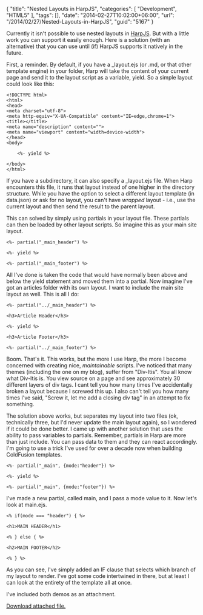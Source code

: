 {
	"title": "Nested Layouts in HarpJS",
	"categories": [
		"Development",
		"HTML5"
	],
	"tags": [],
	"date": "2014-02-27T10:02:00+06:00",
	"url": "/2014/02/27/Nested-Layouts-in-HarpJS",
	"guid": "5167"
}

<p>
Currently it isn't possible to use nested layouts in <a href="http://harpjs.com">HarpJS</a>. But with a little work you can support it easily enough. Here is a solution (with an alternative) that you can use until (if) HarpJS supports it natively in the future.
</p>
<!--more-->
<p>
First, a reminder. By default, if you have a _layout.ejs (or .md, or that other template engine) in your folder, Harp will take the content of your current page and send it to the layout script as a variable, yield. So a simple layout could look like this:
</p>

<pre><code class="language-markup">&lt;!DOCTYPE html&gt;
&lt;html&gt;
&lt;head&gt;
&lt;meta charset=&quot;utf-8&quot;&gt;
&lt;meta http-equiv=&quot;X-UA-Compatible&quot; content=&quot;IE=edge,chrome=1&quot;&gt;
&lt;title&gt;&lt;&#x2F;title&gt;
&lt;meta name=&quot;description&quot; content=&quot;&quot;&gt;
&lt;meta name=&quot;viewport&quot; content=&quot;width=device-width&quot;&gt;
&lt;&#x2F;head&gt;
&lt;body&gt;

	&lt;%- yield %&gt; 
	
&lt;&#x2F;body&gt;
&lt;&#x2F;html&gt;</code></pre>

<p>
If you have a subdirectory, it can also specify a _layout.ejs file. When Harp encounters this file, it runs that layout instead of one higher in the directory structure. While you have the option to select a different layout template (in data.json) or ask for no layout, you can't have <i>wrapped</i> layout - i.e., use the current layout and then send the result to the parent layout.
</p>

<p>
This can solved by simply using partials in your layout file. These partials can then be loaded by other layout scripts. So imagine this as your main site layout.
</p>

<pre><code class="language-markup">&lt;%- partial(&quot;_main_header&quot;) %&gt;

&lt;%- yield %&gt;

&lt;%- partial(&quot;_main_footer&quot;) %&gt;</code></pre>

<p>
All I've done is taken the code that would have normally been above and below the yield statement and moved them into a partial. Now imagine I've got an articles folder with its own layout. I want to include the main site layout as well. This is all I do:
</p>

<pre><code class="language-markup">&lt;%- partial(&quot;..&#x2F;_main_header&quot;) %&gt;

&lt;h3&gt;Article Header&lt;&#x2F;h3&gt;

&lt;%- yield %&gt;

&lt;h3&gt;Article Footer&lt;&#x2F;h3&gt;

&lt;%- partial(&quot;..&#x2F;_main_footer&quot;) %&gt;</code></pre>

<p>
Boom. That's it. This works, but the more I use Harp, the more I become concerned with creating nice, <i>maintainable</i> scripts. I've noticed that many themes (including the one on my blog), suffer from "Div-Itis". You all know what Div-Itis is. You view source on a page and see approximately 30 different layers of div tags. I cant tell you how many times I've accidentally broken a layout because I screwed this up. I also can't tell you how many times I've said, "Screw it, let me add a closing div tag" in an attempt to fix something.
</p>

<p>
The solution above works, but separates my layout into two files (ok, technically three, but I'd never update the main layout again), so I wondered if it could be done better. I came up with another solution that uses the ability to pass variables to partials. Remember, partials in Harp are more than just include. You can pass data to them and they can react accordingly. I'm going to use a trick I've used for over a decade now when building ColdFusion templates.
</p>

<pre><code class="language-markup">&lt;%- partial(&quot;_main&quot;, {mode:&quot;header&quot;}) %&gt;

&lt;%- yield %&gt;

&lt;%- partial(&quot;_main&quot;, {mode:&quot;footer&quot;}) %&gt;</code></pre>

<p>
I've made a new partial, called main, and I pass a mode value to it. Now let's look at main.ejs.
</p>

<pre><code class="language-markup">&lt;% if(mode === &quot;header&quot;) { %&gt;

&lt;h1&gt;MAIN HEADER&lt;&#x2F;h1&gt;

&lt;% } else { %&gt;

&lt;h2&gt;MAIN FOOTER&lt;&#x2F;h2&gt;

&lt;% } %&gt;
</code></pre>

<p>
As you can see, I've simply added an IF clause that selects which branch of my layout to render. I've got some code intertwined in there, but at least I can look at the entirety of the template all at once. 
</p>

<p>
I've included both demos as an attachment. 
</p><p><a href='enclosures/C%3A%5Chosts%5C2013%2Eraymondcamden%2Ecom%5Cenclosures%2FArchive35%2Ezip'>Download attached file.</a></p>
